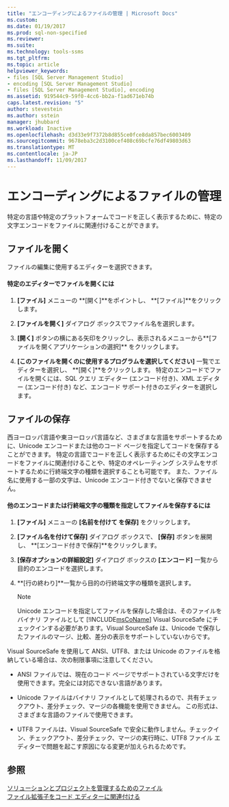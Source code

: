 ```yaml
---
title: "エンコーディングによるファイルの管理 | Microsoft Docs"
ms.custom: 
ms.date: 01/19/2017
ms.prod: sql-non-specified
ms.reviewer: 
ms.suite: 
ms.technology: tools-ssms
ms.tgt_pltfrm: 
ms.topic: article
helpviewer_keywords:
- files [SQL Server Management Studio]
- encoding [SQL Server Management Studio]
- files [SQL Server Management Studio], encoding
ms.assetid: 919544c9-59f0-4cc6-bb2a-f1ad671eb74b
caps.latest.revision: "5"
author: stevestein
ms.author: sstein
manager: jhubbard
ms.workload: Inactive
ms.openlocfilehash: d3d33e9f7372b8d855ce0fce8da857bec6003409
ms.sourcegitcommit: 9678eba3c2d3100cef408c69bcfe76df49803d63
ms.translationtype: MT
ms.contentlocale: ja-JP
ms.lasthandoff: 11/09/2017
---
```

# <a name="manage-files-with-encoding"></a>エンコーディングによるファイルの管理
特定の言語や特定のプラットフォームでコードを正しく表示するために、特定の文字エンコードをファイルに関連付けることができます。  
  
## <a name="opening-files"></a>ファイルを開く  
ファイルの編集に使用するエディターを選択できます。  
  
#### <a name="to-open-a-file-with-a-specific-editor"></a>特定のエディターでファイルを開くには  
  
1.  **[ファイル]** メニューの **[開く]**をポイントし、 **[ファイル]**をクリックします。  
  
2.  **[ファイルを開く]** ダイアログ ボックスでファイル名を選択します。  
  
3.  **[開く]** ボタンの横にある矢印をクリックし、表示されるメニューから**[ファイルを開くアプリケーションの選択]** をクリックします。  
  
4.  **[このファイルを開くのに使用するプログラムを選択してください]** 一覧でエディターを選択し、 **[開く]**をクリックします。 特定のエンコードでファイルを開くには、SQL クエリ エディター (エンコード付き)、XML エディター (エンコード付き) など、エンコード サポート付きのエディターを選択します。  
  
## <a name="saving-files"></a>ファイルの保存  
西ヨーロッパ言語や東ヨーロッパ言語など、さまざまな言語をサポートするために、Unicode エンコードまたは他のコード ページを指定してコードを保存することができます。 特定の言語でコードを正しく表示するためにその文字エンコードをファイルに関連付けることや、特定のオペレーティング システムをサポートするために行終端文字の種類を選択することも可能です。 また、ファイル名に使用する一部の文字は、Unicode エンコード付きでないと保存できません。  
  
#### <a name="to-save-a-file-with-a-different-encoding-or-line-ending-type"></a>他のエンコードまたは行終端文字の種類を指定してファイルを保存するには  
  
1.  **[ファイル]** メニューの **[名前を付けて <filename> を保存]** をクリックします。  
  
2.  **[ファイル名を付けて保存]** ダイアログ ボックスで、 **[保存]** ボタンを展開し、 **[エンコード付きで保存]**をクリックします。  
  
3.  **[保存オプションの詳細設定]** ダイアログ ボックスの **[エンコード]** 一覧から目的のエンコードを選択します。  
  
4.  **[行の終わり]**一覧から目的の行終端文字の種類を選択します。  
  
    > [!NOTE]  
    > Unicode エンコードを指定してファイルを保存した場合は、そのファイルをバイナリ ファイルとして [!INCLUDE[msCoName](../../includes/msconame_md.md)] Visual SourceSafe にチェックインする必要があります。Visual SourceSafe は、Unicode で保存したファイルのマージ、比較、差分の表示をサポートしていないからです。  
  
Visual SourceSafe を使用して ANSI、UTF8、または Unicode のファイルを格納している場合は、次の制限事項に注意してください。  
  
-   ANSI ファイルでは、現在のコード ページでサポートされている文字だけを使用できます。完全には対応できない言語があります。  
  
-   Unicode ファイルはバイナリ ファイルとして処理されるので、共有チェックアウト、差分チェック、マージの各機能を使用できません。 この形式は、さまざまな言語のファイルで使用できます。  
  
-   UTF8 ファイルは、Visual SourceSafe で安全に動作しません。チェックイン、チェックアウト、差分チェック、マージの実行時に、UTF8 ファイル エディターで問題を起こす原因になる変更が加えられるためです。  
  
## <a name="see-also"></a>参照  
[ソリューションとプロジェクトを管理するためのファイル](../../ssms/solution/files-that-manage-solutions-and-projects.md)  
[ファイル拡張子をコード エディターに関連付ける](http://msdn.microsoft.com/en-us/193630f4-93de-4950-8f36-68702531f925)  
  
